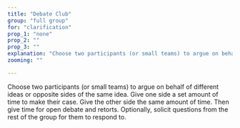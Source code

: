```yaml
---
title: "Debate Club"
group: "full group"
for: "clarification"
prop_1: "none"
prop_2: ""
prop_3: ""
explanation: "Choose two participants (or small teams) to argue on behalf of different ideas or opposite sides of the same idea. Give one side a set amount of time to make their case. Give the other side the same amount of time. Then give time for open debate and retorts. Optionally, solicit questions from the rest of the group for them to respond to."
zooming: ""

---
```


Choose two participants (or small teams) to argue on behalf of different ideas or opposite sides of the same idea. Give one side a set amount of time to make their case. Give the other side the same amount of time. Then give time for open debate and retorts. Optionally, solicit questions from the rest of the group for them to respond to.
